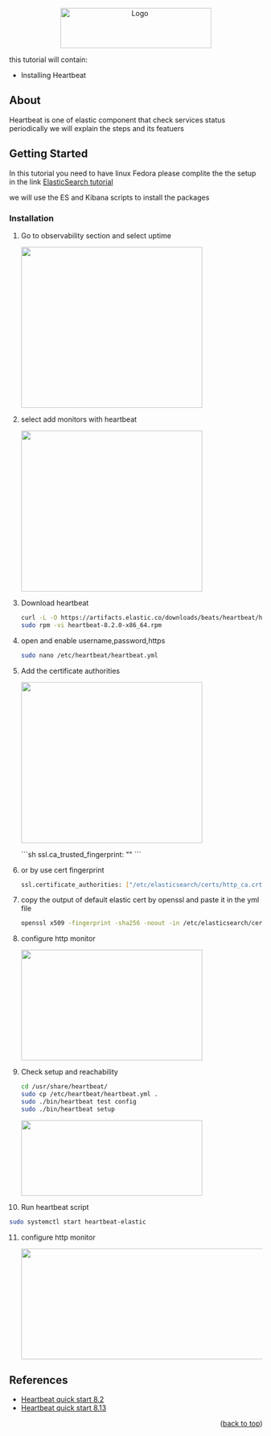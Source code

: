 <a name="readme-top">

<!-- PROJECT LOGO -->
<br />
<div align="center">
  <a href="https://github.com/othneildrew/Best-README-Template">
    <img src="https://images.contentstack.io/v3/assets/bltefdd0b53724fa2ce/blt3e2c7bebbae51138/6568a0834c0b9a3624d5582a/logo-tagline-white.svg" alt="Logo" width="300" height="80">
  </a>
</div>
</a>

this tutorial will contain:
* Installing Heartbeat





<!-- ABOUT THE PROJECT -->
## About 
Heartbeat is one of elastic component that check services status periodically we will explain the steps and its featuers




<!-- GETTING STARTED -->
## Getting Started

In this tutorial you need to have linux Fedora please complite the the setup in the link [ElasticSearch tutorial](https://github.com/wildcard-94/ElasticSearch)

we will use the ES and Kibana scripts to install the packages


### Installation

1. Go to observability section and select uptime   
    <p>
    <img width="360" height="320" src="https://i.imgur.com/lc1Fuki.png" >
    </p>

2. select add monitors with heartbeat   
    <p>
    <img width="360" height="320" src="https://imgur.com/TeUwsZ6.png" >
    </p>
    
3. Download heartbeat 
   ```sh
   curl -L -O https://artifacts.elastic.co/downloads/beats/heartbeat/heartbeat-8.2.0-x86_64.rpm
   sudo rpm -vi heartbeat-8.2.0-x86_64.rpm
   ```
4. open and enable username,password,https
   ```sh
   sudo nano /etc/heartbeat/heartbeat.yml
   ```

5. Add the certificate authorities 
    <p>
    <img width="360" height="320" src="https://imgur.com/hUNrfR1.png" >
    </p>
   ```sh
   ssl.ca_trusted_fingerprint: "<es cert fingerprint>"
   ```
   

6. or by use cert fingerprint 
   ```sh
   ssl.certificate_authorities: ["/etc/elasticsearch/certs/http_ca.crt"]
   ```
7. copy the output of default elastic cert by openssl and paste it in the yml file
   ```sh
   openssl x509 -fingerprint -sha256 -noout -in /etc/elasticsearch/certs/http_ca.crt | awk --field-separator="=" '{print $2}' | sed 's/://g'
   ```
8. configure http monitor 
    <p>
    <img width="360" height="220" src="https://imgur.com/5weblck.png" >
    </p>
   
9. Check setup and reachability
   ```sh
   cd /usr/share/heartbeat/
   sudo cp /etc/heartbeat/heartbeat.yml .
   sudo ./bin/heartbeat test config
   sudo ./bin/heartbeat setup
   ```
   
    <p>
    <img width="360" height="150" src="https://imgur.com/JMGUs8V.png" >
    </p>

10. Run heartbeat script
   ```sh
   sudo systemctl start heartbeat-elastic
   ```
11. configure http monitor 
    <p>
    <img width="600" height="220" src="https://imgur.com/vwVDiex.png" >
    </p>





## References

* [Heartbeat quick start 8.2](https://www.elastic.co/guide/en/beats/heartbeat/8.2/heartbeat-installation-configuration.html)
* [Heartbeat quick start 8.13](https://www.elastic.co/guide/en/beats/heartbeat/8.13/heartbeat-installation-configuration.html)


<p align="right">(<a href="#readme-top">back to top</a>)</p>



